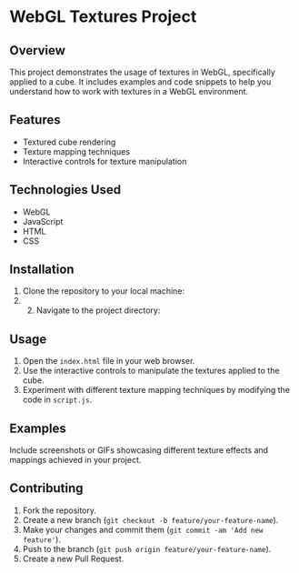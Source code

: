# WebGL Textures Project

## Overview
This project demonstrates the usage of textures in WebGL, specifically applied to a cube. It includes examples and code snippets to help you understand how to work with textures in a WebGL environment.

## Features
- Textured cube rendering
- Texture mapping techniques
- Interactive controls for texture manipulation

## Technologies Used
- WebGL
- JavaScript
- HTML
- CSS

## Installation
1. Clone the repository to your local machine:
2. 2. Navigate to the project directory:

## Usage
1. Open the `index.html` file in your web browser.
2. Use the interactive controls to manipulate the textures applied to the cube.
3. Experiment with different texture mapping techniques by modifying the code in `script.js`.

## Examples
Include screenshots or GIFs showcasing different texture effects and mappings achieved in your project.

## Contributing
1. Fork the repository.
2. Create a new branch (`git checkout -b feature/your-feature-name`).
3. Make your changes and commit them (`git commit -am 'Add new feature'`).
4. Push to the branch (`git push origin feature/your-feature-name`).
5. Create a new Pull Request.
